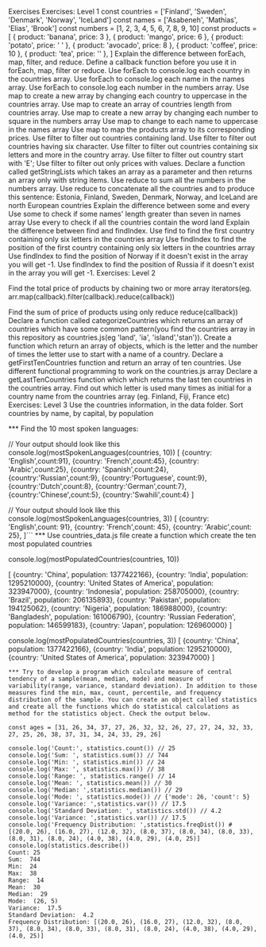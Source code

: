 Exercises
Exercises: Level 1
const countries = ['Finland', 'Sweden', 'Denmark', 'Norway', 'IceLand']
const names = ['Asabeneh', 'Mathias', 'Elias', 'Brook']
const numbers = [1, 2, 3, 4, 5, 6, 7, 8, 9, 10]
const products = [
  { product: 'banana', price: 3 },
  { product: 'mango', price: 6 },
  { product: 'potato', price: ' ' },
  { product: 'avocado', price: 8 },
  { product: 'coffee', price: 10 },
  { product: 'tea', price: '' },
]
Explain the difference between forEach, map, filter, and reduce.
Define a callback function before you use it in forEach, map, filter or reduce.
Use forEach to console.log each country in the countries array.
Use forEach to console.log each name in the names array.
Use forEach to console.log each number in the numbers array.
Use map to create a new array by changing each country to uppercase in the countries array.
Use map to create an array of countries length from countries array.
Use map to create a new array by changing each number to square in the numbers array
Use map to change to each name to uppercase in the names array
Use map to map the products array to its corresponding prices.
Use filter to filter out countries containing land.
Use filter to filter out countries having six character.
Use filter to filter out countries containing six letters and more in the country array.
Use filter to filter out country start with 'E';
Use filter to filter out only prices with values.
Declare a function called getStringLists which takes an array as a parameter and then returns an array only with string items.
Use reduce to sum all the numbers in the numbers array.
Use reduce to concatenate all the countries and to produce this sentence: Estonia, Finland, Sweden, Denmark, Norway, and IceLand are north European countries
Explain the difference between some and every
Use some to check if some names' length greater than seven in names array
Use every to check if all the countries contain the word land
Explain the difference between find and findIndex.
Use find to find the first country containing only six letters in the countries array
Use findIndex to find the position of the first country containing only six letters in the countries array
Use findIndex to find the position of Norway if it doesn't exist in the array you will get -1.
Use findIndex to find the position of Russia if it doesn't exist in the array you will get -1.
Exercises: Level 2


Find the total price of products by chaining two or more array iterators(eg. arr.map(callback).filter(callback).reduce(callback))


Find the sum of price of products using only reduce reduce(callback))
Declare a function called categorizeCountries which returns an array of countries which have some common pattern(you find the countries array in this repository as countries.js(eg 'land', 'ia', 'island','stan')).
Create a function which return an array of objects, which is the letter and the number of times the letter use to start with a name of a country.
Declare a getFirstTenCountries function and return an array of ten countries. Use different functional programming to work on the countries.js array
Declare a getLastTenCountries function which which returns the last ten countries in the countries array.
Find out which letter is used many times as initial for a country name from the countries array (eg. Finland, Fiji, France etc)
Exercises: Level 3
Use the countries information, in the data folder. Sort countries by name, by capital, by population

*** Find the 10 most spoken languages:

// Your output should look like this
console.log(mostSpokenLanguages(countries, 10))
[
{country: 'English',count:91},
{country: 'French',count:45},
{country: 'Arabic',count:25},
{country: 'Spanish',count:24},
{country:'Russian',count:9},
{country:'Portuguese', count:9},
{country:'Dutch',count:8},
{country:'German',count:7},
{country:'Chinese',count:5},
{country:'Swahili',count:4}
]

// Your output should look like this
console.log(mostSpokenLanguages(countries, 3))
[
{country: 'English',count: 91},
{country: 'French',count: 45},
{country: 'Arabic',count: 25},
]```
*** Use countries_data.js file create a function which create the ten most populated countries

console.log(mostPopulatedCountries(countries, 10))

[
{country: 'China', population: 1377422166},
{country: 'India', population: 1295210000},
{country: 'United States of America', population: 323947000},
{country: 'Indonesia', population: 258705000},
{country: 'Brazil', population: 206135893},
{country: 'Pakistan', population: 194125062},
{country: 'Nigeria', population: 186988000},
{country: 'Bangladesh', population: 161006790},
{country: 'Russian Federation', population: 146599183},
{country: 'Japan', population: 126960000}
]

console.log(mostPopulatedCountries(countries, 3))
[
{country: 'China', population: 1377422166},
{country: 'India', population: 1295210000},
{country: 'United States of America', population: 323947000}
]
```
*** Try to develop a program which calculate measure of central tendency of a sample(mean, median, mode) and measure of variability(range, variance, standard deviation). In addition to those measures find the min, max, count, percentile, and frequency distribution of the sample. You can create an object called statistics and create all the functions which do statistical calculations as method for the statistics object. Check the output below.

const ages = [31, 26, 34, 37, 27, 26, 32, 32, 26, 27, 27, 24, 32, 33, 27, 25, 26, 38, 37, 31, 34, 24, 33, 29, 26]

console.log('Count:', statistics.count()) // 25
console.log('Sum: ', statistics.sum()) // 744
console.log('Min: ', statistics.min()) // 24
console.log('Max: ', statistics.max()) // 38
console.log('Range: ', statistics.range() // 14
console.log('Mean: ', statistics.mean()) // 30
console.log('Median: ',statistics.median()) // 29
console.log('Mode: ', statistics.mode()) // {'mode': 26, 'count': 5}
console.log('Variance: ',statistics.var()) // 17.5
console.log('Standard Deviation: ', statistics.std()) // 4.2
console.log('Variance: ',statistics.var()) // 17.5
console.log('Frequency Distribution: ',statistics.freqDist()) # [(20.0, 26), (16.0, 27), (12.0, 32), (8.0, 37), (8.0, 34), (8.0, 33), (8.0, 31), (8.0, 24), (4.0, 38), (4.0, 29), (4.0, 25)]
console.log(statistics.describe())
Count: 25
Sum:  744
Min:  24
Max:  38
Range:  14
Mean:  30
Median:  29
Mode:  (26, 5)
Variance:  17.5
Standard Deviation:  4.2
Frequency Distribution: [(20.0, 26), (16.0, 27), (12.0, 32), (8.0, 37), (8.0, 34), (8.0, 33), (8.0, 31), (8.0, 24), (4.0, 38), (4.0, 29), (4.0, 25)]